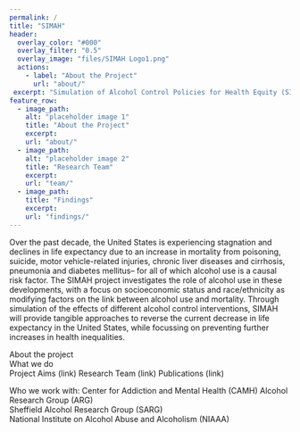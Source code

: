 ```yaml
---
permalink: /
title: "SIMAH"
header:
  overlay_color: "#000"
  overlay_filter: "0.5"
  overlay_image: "files/SIMAH Logo1.png"
  actions:
    - label: "About the Project"
      url: "about/"
 excerpt: "Simulation of Alcohol Control Policies for Health Equity (SIMAH). A  major alcohol policy modeling project funded by the US National Institute on Alcohol Abuse and Alcoholism (NIAAA)."
feature_row:
  - image_path: 
    alt: "placeholder image 1"
    title: "About the Project"
    excerpt: 
    url: "about/"
  - image_path: 
    alt: "placeholder image 2"
    title: "Research Team"
    excerpt: 
    url: "team/"
  - image_path: 
    title: "Findings"
    excerpt: 
    url: "findings/"
---
```



Over the past decade, the United States is experiencing stagnation and declines in life expectancy due to an increase in mortality from poisoning, suicide, motor vehicle-related injuries, chronic liver diseases and cirrhosis, pneumonia and diabetes mellitus– for all of which alcohol use is a causal risk factor. The SIMAH project investigates the role of alcohol use in these developments, with a focus on socioeconomic status and race/ethnicity as modifying factors on the link between alcohol use and mortality. Through simulation of the effects of different alcohol control interventions, SIMAH will provide tangible approaches to reverse the current decrease in life expectancy in the United States, while focussing on preventing further increases in health inequalities.

About the project <br>
What we do <br>
Project Aims (link)
Research Team (link)
Publications (link)

Who we work with:
Center for Addiction and Mental Health (CAMH) 
Alcohol Research Group (ARG)  
Sheffield Alcohol Research Group (SARG)  
National Institute on Alcohol Abuse and Alcoholism (NIAAA)  


